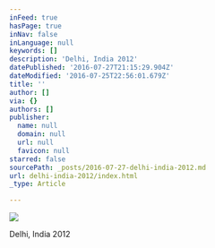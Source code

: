 ```yaml
---
inFeed: true
hasPage: true
inNav: false
inLanguage: null
keywords: []
description: 'Delhi, India 2012'
datePublished: '2016-07-27T21:15:29.904Z'
dateModified: '2016-07-25T22:56:01.679Z'
title: ''
author: []
via: {}
authors: []
publisher:
  name: null
  domain: null
  url: null
  favicon: null
starred: false
sourcePath: _posts/2016-07-27-delhi-india-2012.md
url: delhi-india-2012/index.html
_type: Article

---
```

![](https://the-grid-user-content.s3-us-west-2.amazonaws.com/3ce5ccd0-a7af-47f2-af56-faa3f9e166b4.jpg)

Delhi, India 2012